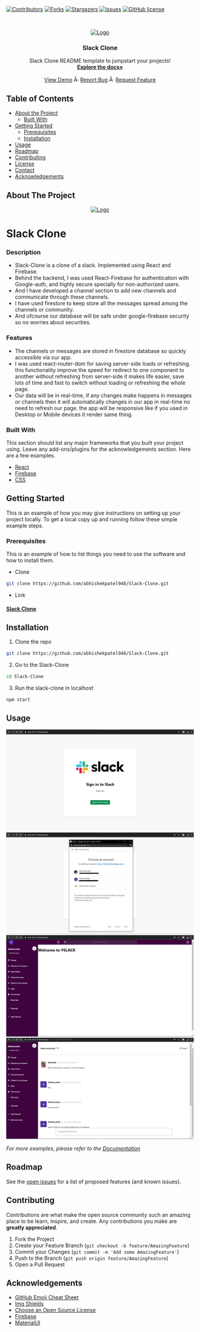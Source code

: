 [![Contributors][contributors-shield]][contributors-url]
[![Forks][forks-shield]][forks-url]
[![Stargazers][stars-shield]][stars-url]
[![Issues][issues-shield]][issues-url]
[![GitHub license](https://img.shields.io/github/license/abhishekpatel946/Slack-Clone)](https://github.com/abhishekpatel946/Slack-Clone)



<!-- PROJECT LOGO -->
<br />
<p align="center">
  <a href="#">
    <img src="https://github.com/abhishekpatel946/Slack-Clone/blob/main/src/assets/logo-readme.png" alt="Logo" width="80" height="80">
  </a>

  <h3 align="center">Slack Clone</h3>

  <p align="center">
    Slack Clone README template to jumpstart your projects!
    <br />
    <a href="#"><strong>Explore the docs»</strong></a>
    <br />
    <br />
    <a href="#">View Demo</a>
    Â·
    <a href=#">Report Bug</a>
    Â·
    <a href="#">Request Feature</a>
  </p>
</p>



<!-- TABLE OF CONTENTS -->
## Table of Contents

* [About the Project](#about-the-project)
  * [Built With](#built-with)
* [Getting Started](#getting-started)
  * [Prerequisites](#prerequisites)
  * [Installation](#installation)
* [Usage](#usage)
* [Roadmap](#roadmap)
* [Contributing](#contributing)
* [License](#license)
* [Contact](#contact)
* [Acknowledgements](#acknowledgements)



<!-- ABOUT THE PROJECT -->
## About The Project
<p align="center">
  <a href="https://github.com/abhishekpatel946/Slack-Clone">
    <img src="https://github.com/abhishekpatel946/Slack-Clone/blob/main/src/assets/slack_logo-ebd02d1.svg" alt="Logo" width="300" height="300">
  </a>
</p>

# Slack Clone

### Description
- Slack-Clone is a clone of a slack. Implemented using React and Firebase.
- Behind the backend, I was used React-Firebase for authentication with Google-auth, and highly secure specially for non-authorized users. 
- And I have developed a channel section to add new channels and communicate through these channels.
- I have used firestore to keep store all the messages spread among the channels or community. 
- And ofcourse our database will be safe under google-firebase security so no worries about securities.

### Features
- The channels or messages are stored in firestore database so quickly accessible via our app.
- I was used react-router-dom for saving server-side loads or refreshing. this functionality improve the speed for redirect to one component to another without refreshing from  server-side it makes life easier, save lots of time and fast to switch without loading or refreshing the whole page.
- Our data will be in real-time, if any changes make happens in messages or channels then it will automatically changes in our app in real-time no need to refresh our page.
the app will be responsive like if you used in Desktop or Mobile devices it render same thing.



### Built With
This section should list any major frameworks that you built your project using. Leave any add-ons/plugins for the acknowledgements section. Here are a few examples.
* [React](https://reactjs.org/docs/getting-started.html)
* [Firebase](https://firebase.google.com/docs)
* [CSS](https://developer.mozilla.org/en-US/docs/Web/CSS)



<!-- GETTING STARTED -->
## Getting Started

This is an example of how you may give instructions on setting up your project locally.
To get a local copy up and running follow these simple example steps.

### Prerequisites

This is an example of how to list things you need to use the software and how to install them.
* Clone
```sh
git clone https://github.com/abhishekpatel946/Slack-Clone.git
```

* Link
#### [Slack Clone](https://slack-clone-152da.web.app/)

## Installation

1. Clone the repo
```sh
git clone https://github.com/abhishekpatel946/Slack-Clone.git
```

2. Go to the Slack-Clone
```sh
cd Slack-Clone
```

3. Run the slack-clone in localhost
```sh
npm start
```

<!-- USAGE EXAMPLES -->
## Usage

![1!](https://github.com/abhishekpatel946/Slack-Clone/blob/main/src/assets/1.jpg)
![2!](https://github.com/abhishekpatel946/Slack-Clone/blob/main/src/assets/2jpg.jpg)
![3!](https://github.com/abhishekpatel946/Slack-Clone/blob/main/src/assets/3jpg.jpg)
![4!](https://github.com/abhishekpatel946/Slack-Clone/blob/main/src/assets/4jpg.jpg)

_For more examples, please refer to the [Documentation](#built-with)_



<!-- ROADMAP -->
## Roadmap

See the [open issues](https://github.com/abhishekpatel946/Slack-Clone/issues) for a list of proposed features (and known issues).



<!-- CONTRIBUTING -->
## Contributing

Contributions are what make the open source community such an amazing place to be learn, inspire, and create. Any contributions you make are **greatly appreciated**.

1. Fork the Project
2. Create your Feature Branch (`git checkout -b feature/AmazingFeature`)
3. Commit your Changes (`git commit -m 'Add some AmazingFeature'`)
4. Push to the Branch (`git push origin feature/AmazingFeature`)
5. Open a Pull Request






<!-- ACKNOWLEDGEMENTS -->
## Acknowledgements
* [GitHub Emoji Cheat Sheet](https://www.webpagefx.com/tools/emoji-cheat-sheet)
* [Img Shields](https://shields.io)
* [Choose an Open Source License](https://choosealicense.com)
* [Firebase](https://firebase.google.com/)
* [MaterialUI](https://material-ui.com/)




<!-- MARKDOWN LINKS & IMAGES -->
<!-- https://www.markdownguide.org/basic-syntax/#reference-style-links -->
[contributors-shield]: https://img.shields.io/github/contributors/abhishekpatel946/Slack-Clone.svg?style=flat
[contributors-url]: https://github.com/abhishekpatel946/Slack-Clone/graphs/contributors
[forks-shield]: https://img.shields.io/github/forks/abhishekpatel946/Slack-Clone.svg?style=flat
[forks-url]: https://github.com/abhishekpatel946/Slack-Clone/network/members
[stars-shield]: https://img.shields.io/github/stars/abhishekpatel946/Slack-Clone.svg?style=flat
[stars-url]: https://github.com/abhishekpatel946/Slack-Clone/stargazers
[issues-shield]: https://img.shields.io/github/issues/abhishekpatel946/Slack-Clone.svg?style=flat
[issues-url]: https://github.com/abhishekpatel946/Slack-Clone/issues
[product-screenshot]: https://github.com/abhishekpatel946/Slack-Clone/blob/main/src/assets/slack_logo-ebd02d1.svg

